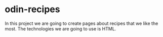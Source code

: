 # odin-recipes

In this project we are going to create pages about recipes that we like the most. The technologies we are going to use is HTML.
